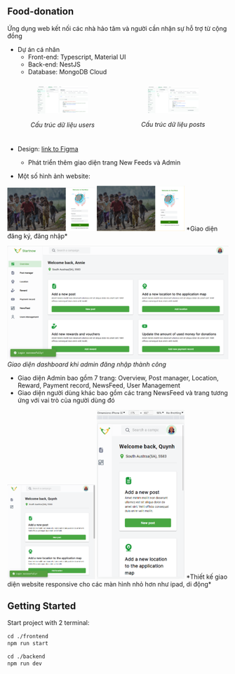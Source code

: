 ## Food-donation
Ứng dụng web kết nối các nhà hảo tâm và người cần nhận sự hỗ trợ từ cộng đồng
- Dự án cá nhân
  - Front-end: Typescript, Material UI
  - Back-end: NestJS
  - Database: MongoDB Cloud
<div style="display: flex; justify-content: space-between; align-items: center;">
  <div style="flex: 1; text-align: center; padding: 10px;">
    <img src="images/db_users.png" alt="Image 1" style="width: 100%; max-width: 50%;">
    <p><em>Cấu trúc dữ liệu users</em></p>
  </div>
  <div style="flex: 1; text-align: center; padding: 10px;">
    <img src="images/db_posts.png" alt="Image 2" style="width: 100%; max-width: 50%;">
    <p><em>Cấu trúc dữ liệu posts</em></p>
  </div>
</div>

- Design: [link to Figma](https://www.figma.com/design/44Gs3a2a4ung1crYIBmM23/Food-Donation?node-id=264-12178&t=FGJ9xiuYWDo3bnJz-1)
  - Phát triển thêm giao diện trang New Feeds và Admin

- Một số hình ảnh website:
<img src="images/sign_up.png" width="200"/>
<img src="images/log_in.png" width="200"/>
*Giao diện đăng ký, đăng nhập*

![Admin Dashboad](images/dashboard.png)
*Giao diện dashboard khi admin đăng nhập thành công*
  - Giao diện Admin bao gồm 7 trang: Overview, Post manager, Location, Reward, Payment record, NewsFeed, User Management
  - Giao diện người dùng khác bao gồm các trang NewsFeed và trang tương ứng với vai trò của người dùng đó

<img src="images/dashboard_ipadScreen.png" width="200"/>
<img src="images/dashboard_iphoneSEscreen.png" width="200"/>
*Thiết kế giao diện website responsive cho các màn hình nhỏ hơn như ipad, di động*

## Getting Started
Start project with 2 terminal:
```
cd ./frontend
npm run start
```

```
cd ./backend
npm run dev
```
